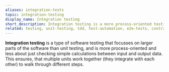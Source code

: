 ```yaml
---
aliases: integration-tests
topic: integration-testing
display_name: Integration testing
short_description: Integration testing is a more process-oriented testing approach focussing on larger parts of the software than unit testing.
related: testing, unit-testing, tdd, test-automation, e2e-tests, contract-testing, ui-testing, acceptance-testing, api-testing
---
```

**Integration testing** is a type of software testing that focusses on larger parts of the software than unit testing, and is more process-oriented and less about just checking simple calculations between input and output data. This ensures, that multiple units work together (they integrate with each other) to walk through different steps.
